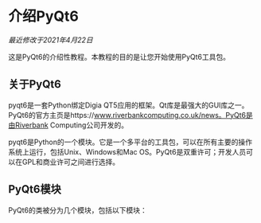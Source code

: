 # 介绍PyQt6

*最近修改于2021年4月22日*

这是PyQt6的介绍性教程。本教程的目的是让您开始使用PyQt6工具包。

## 关于PyQt6

pyqt6是一套Python绑定Digia QT5应用的框架。Qt库是最强大的GUI库之一。PyQt6的官方主页是https://www.riverbankcomputing.co.uk/news。PyQt6是由Riverbank Computing公司开发的。

pyqt6是Python的一个模块。它是一个多平台的工具包，可以在所有主要的操作系统上运行，包括Unix、Windows和Mac OS。PyQt6是双重许可；开发人员可以在GPL和商业许可之间进行选择。

## PyQt6模块

PyQt6的类被分为几个模块，包括以下模块：

